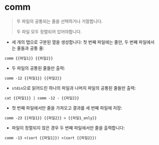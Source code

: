 # comm

> 두 파일의 공통되는 줄을 선택하거나 거절합니다. 
>
> 두 파일 모두 정렬되어 있어야합니다.

- 세 개의 탭으로 구분된 열을 생성합니다: 첫 번째 파일에는 줄만, 두 번째 파일에서는 줄들과 공통 줄: 

`comm {{파일1}} {{파일2}}`

- 두 파일의 공통된 줄들만 출력:

`comm -12 {{파일1}} {{파일2}}`

-  `stdin`으로 읽어드린 하나의 파일과 나머지 파일의 공통된 줄들만 출력:

`cat {{파일1}} | comm -12 - {{파일2}}`

- 첫 번째 파일에서만 줄을 가져오고 결과를 세 번째 파일에 저장:

`comm -23 {{파일1}} {{파일2}} > {{파일1_only}}`

- 파일이 정렬되지 않은 경우 두 번째 파일에서만 줄을 출력합니다:

`comm -13 <(sort {{파일1}}) <(sort {{파일2}})`